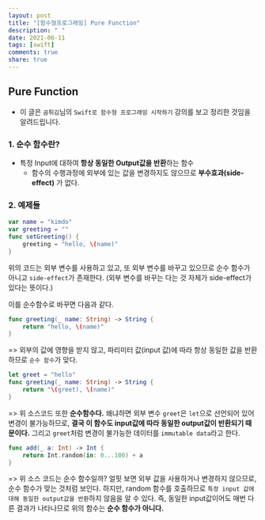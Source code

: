 ```yaml
---
layout: post
title: "[함수형프로그래밍] Pure Function"
description: " "
date: 2021-06-11
tags: [swift]
comments: true
share: true
---
```



## Pure Function

* 이 글은 `곰튀김`님의 `Swift로 함수형 프로그래밍 시작하기` 강의를 보고 정리한 것임을 알려드립니다.

### 1. 순수 함수란?

* 특정 Input에 대하여 **항상 동일한 Output값을 반환**하는 함수
  * 함수의 수행과정에 외부에 있는 값을 변경하지도 않으므로 **부수효과(side-effect)** 가 없다.

### 2. 예제들

```swift
var name = "kimdo"
var greeting = ""
func setGreeting() {
    greeting = "hello, \(name)"
}
```

위의 코드는 외부 변수를 사용하고 있고, 또 외부 변수를 바꾸고 있으므로 순수 함수가 아니고 `side-effect`가 존재한다. (외부 변수를 바꾸는 다는 것 자체가 side-effect가 있다는 뜻이다.)

이를 순수함수로 바꾸면 다음과 같다. 
```swift
func greeting(_ name: String) -> String {
    return "hello, \(name)"
}
```
=> 외부의 값에 영향을 받지 않고, 파리미터 값(input 값)에 따라 항상 동일한 값을 반환하므로 `순수 함수`가 맞다.

```swift
let greet = "hello"
func greeting(_ name: String) -> String {
    return "\(greet), \(name)"
}
```
=> 위 소스코드 또한 **순수함수다.** 왜냐하면 외부 변수 `greet`은 `let`으로 선언되어 있어 변경이 불가능하므로, **결국 이 함수도 input값에 따라 동일한 output값이 반환되기 때문이다.** 
그리고 `greet`처럼 변경이 불가능한 데이터를 `immutable data`라고 한다.

```swift
func add(_ a: Int) -> Int {
    return Int.random(in: 0...100) + a
}
```
=> 위 소스 코드는 순수 함수일까? 얼핏 보면 외부 값을 사용하거나 변경하지 않으므로, 순수 함수가 맞는 것처럼 보인다. 
하지만, random 함수를 호출하므로 `특정 input 값에 대해 동일한 output값을 반환`하지 않음을 알 수 있다. 즉, 동일한 input값이어도 매번 다른 결과가 나타나므로 위의 함수는 **순수 함수가 아니다.** 